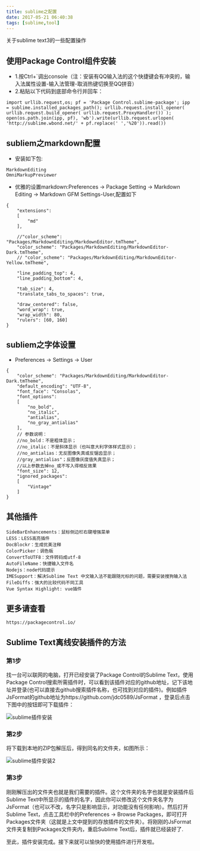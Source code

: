 ```yaml
---
title: sublime之配置
date: 2017-05-21 06:40:38
tags: [sublime,tool]
---
```

关于sublime text3的一些配置操作
<!--more-->
## 使用Package Control组件安装
* 1.按Ctrl+`调出console（注：安装有QQ输入法的这个快捷键会有冲突的，输入法属性设置-输入法管理-取消热键切换至QQ拼音）
* 2.粘贴以下代码到底部命令行并回车：
```
import urllib.request,os; pf = 'Package Control.sublime-package'; ipp = sublime.installed_packages_path(); urllib.request.install_opener( urllib.request.build_opener( urllib.request.ProxyHandler()) ); open(os.path.join(ipp, pf), 'wb').write(urllib.request.urlopen( 'http://sublime.wbond.net/' + pf.replace(' ','%20')).read())
```

## subliem之markdown配置
* 安装如下包:
```
MarkdownEditing
OmniMarkupPreviewer
```

* 优雅的设置markdown:Preferences → Package Setting → Markdown Editing → Markdown GFM Settings-User,配置如下
```
{
    "extensions":
    [
        "md"
    ],

    //"color_scheme": "Packages/MarkdownEditing/MarkdownEditor.tmTheme",
    "color_scheme": "Packages/MarkdownEditing/MarkdownEditor-Dark.tmTheme",
    // "color_scheme": "Packages/MarkdownEditing/MarkdownEditor-Yellow.tmTheme",

    "line_padding_top": 4,
    "line_padding_bottom": 4,

    "tab_size": 4,
    "translate_tabs_to_spaces": true,

    "draw_centered": false,
    "word_wrap": true,
    "wrap_width": 80,
    "rulers": [60, 160]
}
```

## subliem之字体设置
* Preferences → Settings → User

```
{
    "color_scheme": "Packages/MarkdownEditing/MarkdownEditor-Dark.tmTheme",
    "default_encoding": "UTF-8",
    "font_face": "Consolas",
    "font_options":
    [
        "no_bold",
        "no_italic",
        "antialias",
        "no_gray_antialias"
    ],
    // 参数说明：
    //no_bold：不是粗体显示；
    //no_italic：不是斜体显示（也叫意大利字体样式显示）；
    //no_antialias：无反图像失真或反锯齿显示；
    //gray_antialias"；反图像灰度值失真显示；
    //以上参数去掉no_或不写入得相反效果
    "font_size": 12,
    "ignored_packages":
    [
        "Vintage"
    ]
}
```

## 其他插件

```
SideBarEnhancements：鼠标侧边栏右键增强菜单
LESS：LESS高亮插件
Doc​Blockr：生成优美注释
Color​Picker：调色板
ConvertToUTF8：文件转码成utf-8
AutoFileName：快捷输入文件名
Nodejs：node代码提示
IMESupport：解决Sublime Text 中文输入法不能跟随光标的问题，需要安装搜狗输入法
FileDiffs：强大的比较代码不同工具
Vue Syntax Highlight: vue插件
```


## 更多请查看
```
https://packagecontrol.io/
```


## Sublime Text离线安装插件的方法
### 第1步

找一台可以联网的电脑，打开已经安装了Package Control的Sublime Text，使用Package Control搜索所需插件时，可以看到该插件对应的github地址，记下该地址并登录(也可以直接去github搜索插件名称，也可找到对应的插件)。例如插件JsFormat的github地址为https://github.com/jdc0589/JsFormat
，登录后点击下图中的按钮即可下载插件：

![sublime插件安装](/assets/images/tools/sublime插件安装.png)

### 第2步
将下载到本地的ZIP包解压后，得到同名的文件夹，如图所示：

![sublime插件安装2](/assets/images/tools/sublime插件安装2.png)

### 第3步

刚刚解压出的文件夹也就是我们需要的插件。这个文件夹的名字也就是安装插件后Sublime Text中所显示的插件的名字，因此你可以修改这个文件夹名字为JsFormat（也可以不改，名字只是影响显示，对功能没有任何影响）。然后打开Sublime Text，点击工具栏中的Preferences -> Browse Packages，即可打开Packages文件夹（这就是上文中提到的存放插件的文件夹）。将刚刚的JsFormat文件夹复制到Packages文件夹内，重启Sublime Text后，插件就已经装好了.

至此，插件安装完成。接下来就可以愉快的使用插件进行开发啦。
